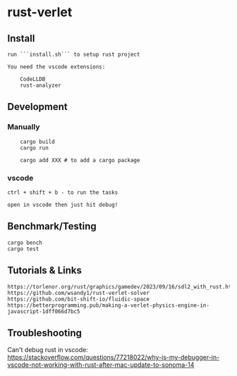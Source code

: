 # rust-verlet

## Install

    run ```install.sh``` to setup rust project

    You need the vscode extensions:

        CodeLLDB
        rust-analyzer

## Development

### Manually

        cargo build
        cargo run

        cargo add XXX # to add a cargo package

### vscode

    ctrl + shift + b - to run the tasks

    open in vscode then just hit debug!

## Benchmark/Testing

    cargo bench
    cargo test

## Tutorials & Links

    https://torlenor.org/rust/graphics/gamedev/2023/09/16/sdl2_with_rust.html
    https://github.com/wsandy1/rust-verlet-solver
    https://github.com/bit-shift-io/fluidic-space
    https://betterprogramming.pub/making-a-verlet-physics-engine-in-javascript-1dff066d7bc5
    
## Troubleshooting

Can't debug rust in vscode: https://stackoverflow.com/questions/77218022/why-is-my-debugger-in-vscode-not-working-with-rust-after-mac-update-to-sonoma-14
